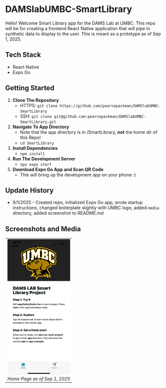 # DAMSlabUMBC-SmartLibrary
Hello! Welcome Smart Library app for the DAMS Lab at UMBC. This repo will be for creating a frontend React Native application that will pipe in synthetic data to display to the user. This is meant as a prototype as of Sep 1, 2025.

## Tech Stack
- React Native
- Expo Go

## Getting Started
1. **Clone The Repository**
    - HTTPS: `git clone https://github.com/pearcepackman/DAMSlabUMBC-SmartLibrary`
    - SSH: `git clone git@github.com:pearcepackman/DAMSlabUMBC-SmartLibrary.git`
2. **Navigate To App Directory**
    - Note that the app directory is in /SmartLibrary, **not** the home dir of this Repo!
    - `cd SmartLibrary`
2. **Install Dependencies**
    - `npm install`
3. **Run The Development Server**
    - `npx expo start`
4. **Download Expo Go App and Scan QR Code**
    - This will bring up the development app on your phone :)

## Update History
- 9/1/2025 - Created repo, initialized Expo Go app, wrote startup instructions, changed boilerplate slightly with UMBC logo, added `media` directory, added screenshot to README.md

## Screenshots and Media
<p align="center">
  <table>
    <tr>
      <td align="center">
        <img src="media/9.1.2025.jpg" width="200"/><br/>
        <em>Home Page as of Sep 1, 2025</em>
      </td>
    </tr>
  </table>
</p>


